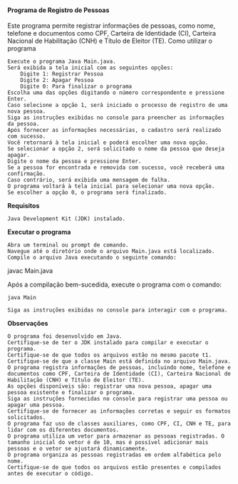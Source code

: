 #### **Programa de Registro de Pessoas**

Este programa permite registrar informações de pessoas, como nome, telefone e documentos como CPF, Carteira de Identidade (CI), Carteira Nacional de Habilitação (CNH) e Título de Eleitor (TE).
Como utilizar o programa

    Execute o programa Java Main.java.
    Será exibida a tela inicial com as seguintes opções:
        Digite 1: Registrar Pessoa
        Digite 2: Apagar Pessoa
        Digite 0: Para finalizar o programa
    Escolha uma das opções digitando o número correspondente e pressione Enter.
    Caso selecione a opção 1, será iniciado o processo de registro de uma nova pessoa.
    Siga as instruções exibidas no console para preencher as informações da pessoa.
    Após fornecer as informações necessárias, o cadastro será realizado com sucesso.
    Você retornará à tela inicial e poderá escolher uma nova opção.
    Se selecionar a opção 2, será solicitado o nome da pessoa que deseja apagar.
    Digite o nome da pessoa e pressione Enter.
    Se a pessoa for encontrada e removida com sucesso, você receberá uma confirmação.
    Caso contrário, será exibida uma mensagem de falha.
    O programa voltará à tela inicial para selecionar uma nova opção.
    Se escolher a opção 0, o programa será finalizado.

**Requisitos**

    Java Development Kit (JDK) instalado.

**Executar o programa**

    Abra um terminal ou prompt de comando.
    Navegue até o diretório onde o arquivo Main.java está localizado.
    Compile o arquivo Java executando o seguinte comando:

javac Main.java

Após a compilação bem-sucedida, execute o programa com o comando:

    java Main

    Siga as instruções exibidas no console para interagir com o programa.

**Observações**

    O programa foi desenvolvido em Java.
    Certifique-se de ter o JDK instalado para compilar e executar o programa.
    Certifique-se de que todos os arquivos estão no mesmo pacote t1.
    Certifique-se de que a classe Main está definida no arquivo Main.java.
    O programa registra informações de pessoas, incluindo nome, telefone e documentos como CPF, Carteira de Identidade (CI), Carteira Nacional de Habilitação (CNH) e Título de Eleitor (TE).
    As opções disponíveis são: registrar uma nova pessoa, apagar uma pessoa existente e finalizar o programa.
    Siga as instruções fornecidas no console para registrar uma pessoa ou apagar uma pessoa.
    Certifique-se de fornecer as informações corretas e seguir os formatos solicitados.
    O programa faz uso de classes auxiliares, como CPF, CI, CNH e TE, para lidar com os diferentes documentos.
    O programa utiliza um vetor para armazenar as pessoas registradas. O tamanho inicial do vetor é de 10, mas é possível adicionar mais pessoas e o vetor se ajustará dinamicamente.
    O programa organiza as pessoas registradas em ordem alfabética pelo nome.
    Certifique-se de que todos os arquivos estão presentes e compilados antes de executar o código.
